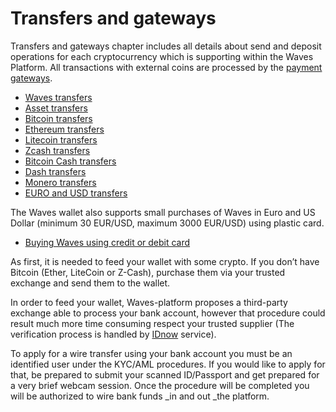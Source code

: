 # Transfers and gateways

Transfers and gateways chapter includes all details about send and deposit operations for each cryptocurrency which is supporting within the Waves Platform. All transactions with external coins are processed by the [payment gateways](/waves-client/frequently-asked-questions-faq/transfers-and-gateways/payment-gateway.md).

* [Waves transfers](transfers-and-gateways/waves-transfers.md)
* [Asset transfers](transfers-and-gateways/asset-transfers.md)
* [Bitcoin transfers](transfers-and-gateways/bitcoin-transfers.md)
* [Ethereum transfers](transfers-and-gateways/ethereum-transfers.md)
* [Litecoin transfers](transfers-and-gateways/litecoin-transfers.md)
* [Zcash transfers](transfers-and-gateways/zcash-transfers.md)
* [Bitcoin Cash transfers](transfers-and-gateways/bitcoin-cash-transfers.md)
* [Dash transfers](transfers-and-gateways/dash-transfers.md)
* [Monero transfers](transfers-and-gateways/monero-transfers.md)
* [EURO and USD transfers](transfers-and-gateways/eur-usd-transfers.md)

The Waves wallet also supports small purchases of Waves in Euro and US Dollar (minimum 30 EUR/USD, maximum 3000 EUR/USD) using plastic card.

* [Buying Waves using credit or debit card](transfers-and-gateways/buying-waves-using-card.md)

As first, it is needed to feed your wallet with some crypto. If you don’t have Bitcoin \(Ether, LiteCoin or Z-Cash\), purchase them via your trusted exchange and send them to the wallet.

In order to feed your wallet, Waves-platform proposes a third-party exchange able to process your bank account, however that procedure could result much more time consuming respect your trusted supplier \(The verification process is handled by [IDnow](#) service\).

To apply for a wire transfer using your bank account you must be an identified user under the KYC/AML procedures. If you would like to apply for that, be prepared to submit your scanned ID/Passport and get prepared for a very brief webcam session. Once the procedure will be completed you will be authorized to wire bank funds _in and out _the platform.
